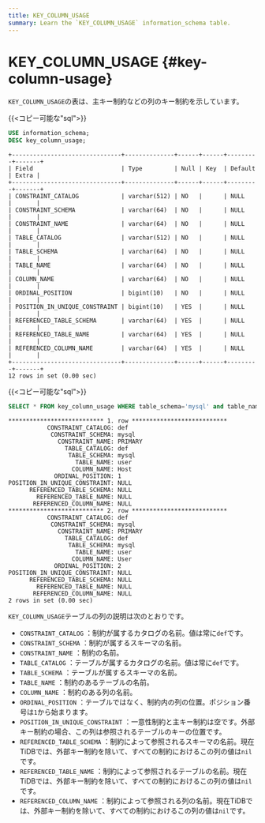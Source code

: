 ```yaml
---
title: KEY_COLUMN_USAGE
summary: Learn the `KEY_COLUMN_USAGE` information_schema table.
---
```


# KEY_COLUMN_USAGE {#key-column-usage}

`KEY_COLUMN_USAGE`の表は、主キー制約などの列のキー制約を示しています。

{{&lt;コピー可能な&quot;sql&quot;&gt;}}

```sql
USE information_schema;
DESC key_column_usage;
```

```
+-------------------------------+--------------+------+------+---------+-------+
| Field                         | Type         | Null | Key  | Default | Extra |
+-------------------------------+--------------+------+------+---------+-------+
| CONSTRAINT_CATALOG            | varchar(512) | NO   |      | NULL    |       |
| CONSTRAINT_SCHEMA             | varchar(64)  | NO   |      | NULL    |       |
| CONSTRAINT_NAME               | varchar(64)  | NO   |      | NULL    |       |
| TABLE_CATALOG                 | varchar(512) | NO   |      | NULL    |       |
| TABLE_SCHEMA                  | varchar(64)  | NO   |      | NULL    |       |
| TABLE_NAME                    | varchar(64)  | NO   |      | NULL    |       |
| COLUMN_NAME                   | varchar(64)  | NO   |      | NULL    |       |
| ORDINAL_POSITION              | bigint(10)   | NO   |      | NULL    |       |
| POSITION_IN_UNIQUE_CONSTRAINT | bigint(10)   | YES  |      | NULL    |       |
| REFERENCED_TABLE_SCHEMA       | varchar(64)  | YES  |      | NULL    |       |
| REFERENCED_TABLE_NAME         | varchar(64)  | YES  |      | NULL    |       |
| REFERENCED_COLUMN_NAME        | varchar(64)  | YES  |      | NULL    |       |
+-------------------------------+--------------+------+------+---------+-------+
12 rows in set (0.00 sec)
```

{{&lt;コピー可能な&quot;sql&quot;&gt;}}

```sql
SELECT * FROM key_column_usage WHERE table_schema='mysql' and table_name='user';
```

```
*************************** 1. row ***************************
           CONSTRAINT_CATALOG: def
            CONSTRAINT_SCHEMA: mysql
              CONSTRAINT_NAME: PRIMARY
                TABLE_CATALOG: def
                 TABLE_SCHEMA: mysql
                   TABLE_NAME: user
                  COLUMN_NAME: Host
             ORDINAL_POSITION: 1
POSITION_IN_UNIQUE_CONSTRAINT: NULL
      REFERENCED_TABLE_SCHEMA: NULL
        REFERENCED_TABLE_NAME: NULL
       REFERENCED_COLUMN_NAME: NULL
*************************** 2. row ***************************
           CONSTRAINT_CATALOG: def
            CONSTRAINT_SCHEMA: mysql
              CONSTRAINT_NAME: PRIMARY
                TABLE_CATALOG: def
                 TABLE_SCHEMA: mysql
                   TABLE_NAME: user
                  COLUMN_NAME: User
             ORDINAL_POSITION: 2
POSITION_IN_UNIQUE_CONSTRAINT: NULL
      REFERENCED_TABLE_SCHEMA: NULL
        REFERENCED_TABLE_NAME: NULL
       REFERENCED_COLUMN_NAME: NULL
2 rows in set (0.00 sec)
```

`KEY_COLUMN_USAGE`テーブルの列の説明は次のとおりです。

-   `CONSTRAINT_CATALOG` ：制約が属するカタログの名前。値は常に`def`です。
-   `CONSTRAINT_SCHEMA` ：制約が属するスキーマの名前。
-   `CONSTRAINT_NAME` ：制約の名前。
-   `TABLE_CATALOG` ：テーブルが属するカタログの名前。値は常に`def`です。
-   `TABLE_SCHEMA` ：テーブルが属するスキーマの名前。
-   `TABLE_NAME` ：制約のあるテーブルの名前。
-   `COLUMN_NAME` ：制約のある列の名前。
-   `ORDINAL_POSITION` ：テーブルではなく、制約内の列の位置。ポジション番号は`1`から始まります。
-   `POSITION_IN_UNIQUE_CONSTRAINT` ：一意性制約と主キー制約は空です。外部キー制約の場合、この列は参照されるテーブルのキーの位置です。
-   `REFERENCED_TABLE_SCHEMA` ：制約によって参照されるスキーマの名前。現在TiDBでは、外部キー制約を除いて、すべての制約におけるこの列の値は`nil`です。
-   `REFERENCED_TABLE_NAME` ：制約によって参照されるテーブルの名前。現在TiDBでは、外部キー制約を除いて、すべての制約におけるこの列の値は`nil`です。
-   `REFERENCED_COLUMN_NAME` ：制約によって参照される列の名前。現在TiDBでは、外部キー制約を除いて、すべての制約におけるこの列の値は`nil`です。
